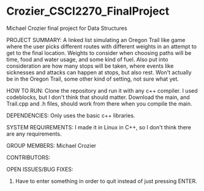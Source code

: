 # Crozier_CSCI2270_FinalProject
Michael Crozier final project for Data Structures

PROJECT SUMMARY:
A linked list simulating an Oregon Trail like game where the user picks different routes with different weights in an attempt to get to the final location. Weights to consider when choosing paths will be time, food and water usage, and some kind of fuel. Also put into consideration are how many stops will be taken, where events like sicknesses and attacks can happen at stops, but also rest. Won't actually be in the Oregon Trail, some other kind of setting, not sure what yet.

HOW TO RUN:
Clone the repository and run it with any c++ compiler. I used codeblocks, but I don't think that should matter. Download the main, and Trail.cpp and .h files, should work from there when you compile the main.

DEPENDENCIES:
Only uses the basic c++ libraries.

SYSTEM REQUIREMENTS:
I made it in Linux in C++, so I don't think there are any requirements.

GROUP MEMBERS:
Michael Crozier

CONTRIBUTORS:


OPEN ISSUES/BUG FIXES:
1. Have to enter something in order to quit instead of just pressing ENTER.


